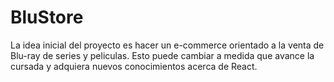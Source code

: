 # BluStore
La idea inicial del proyecto es hacer un e-commerce orientado a la venta de Blu-ray de series y peliculas. Esto puede cambiar a medida que avance la cursada y adquiera nuevos conocimientos acerca de React.
